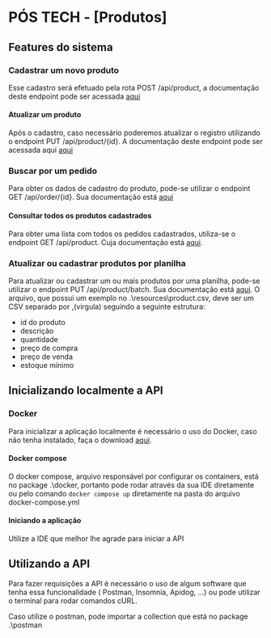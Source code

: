 # PÓS TECH - [Produtos]

## Features do sistema

### Cadastrar um novo produto

Esse cadastro será efetuado pela rota POST /api/product, a documentação deste endpoint pode ser
acessada [aqui](http://localhost:8082/swagger-ui/index.html#/product-controller/createProduct)

#### Atualizar um produto

Após o cadastro, caso necessário poderemos atualizar o registro utilizando o endpoint PUT
/api/product/{id}. A documentação deste endpoint pode ser acessada
aqui [aqui](http://localhost:8082/swagger-ui/index.html#/product-controller/editProduct)

### Buscar por um pedido

Para obter os dados de cadastro do produto, pode-se utilizar o endpoint GET /api/order/{id}. Sua
documentação
está [aqui](http://localhost:8082/swagger-ui/index.html#/product-controller/findProductById)

#### Consultar todos os produtos cadastrados

Para obter uma lista com todos os pedidos cadastrados, utiliza-se o endpoint GET /api/product.
Cuja documentação
está [aqui](http://localhost:8082/swagger-ui/index.html#/product-controller/findProducts).

### Atualizar ou cadastrar produtos por planilha

Para atualizar ou cadastrar um ou mais produtos por uma planilha, pode-se utilizar o endpoint PUT
/api/product/batch.
Sua documentação
está [aqui](http://localhost:8082/swagger-ui/index.html#/product-controller/editProducts).
O arquivo, que possui um exemplo no .\resources\product.csv, deve ser um CSV separado por ,(virgula)
seguindo a seguinte estrutura:

* id do produto
* descrição
* quantidade
* preço de compra
* preço de venda
* estoque mínimo

## Inicializando localmente a API

### Docker

Para inicializar a aplicação localmente é necessário o uso do Docker, caso não tenha instalado, faça
o download [aqui](https://docs.docker.com/engine/install/).

#### Docker compose

O docker compose, arquivo responsável por configurar os containers, está no package .\docker,
portanto pode rodar através da sua IDE diretamente ou pelo comando `docker compose up` diretamente
na pasta do arquivo docker-compose.yml

#### Iniciando a aplicação

Utilize a IDE que melhor lhe agrade para iniciar a API

## Utilizando a API

Para fazer requisições a API é necessário o uso de algum software que tenha essa funcionalidade (
Postman, Insomnia, Apidog, ...) ou pode utilizar o terminal para rodar comandos cURL.

Caso utilize o postman, pode importar a collection que está no package .\postman

